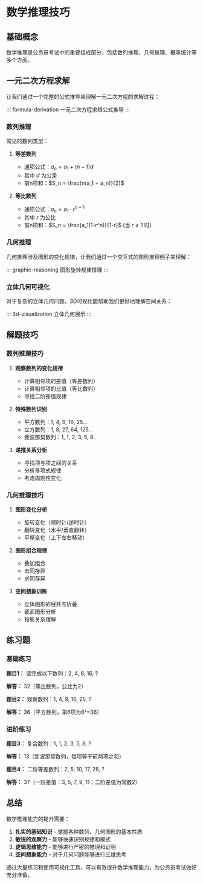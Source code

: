 # 数学推理技巧

## 基础概念

数学推理是公务员考试中的重要组成部分，包括数列推理、几何推理、概率统计等多个方面。

## 一元二次方程求解

让我们通过一个完整的公式推导来理解一元二次方程的求解过程：

::: formula-derivation 一元二次方程求根公式推导
:::

### 数列推理

常见的数列类型：

1. **等差数列**
   - 通项公式：$a_n = a_1 + (n-1)d$
   - 其中 $d$ 为公差
   - 前n项和：$S_n = \frac{n(a_1 + a_n)}{2}$

2. **等比数列**
   - 通项公式：$a_n = a_1 \cdot r^{n-1}$
   - 其中 $r$ 为公比
   - 前n项和：$S_n = \frac{a_1(1-r^n)}{1-r}$ (当 $r \neq 1$ 时)

### 几何推理

几何推理涉及图形的变化规律，让我们通过一个交互式的图形推理例子来理解：

::: graphic-reasoning 图形旋转规律推理
:::

### 立体几何可视化

对于复杂的立体几何问题，3D可视化能帮助我们更好地理解空间关系：

::: 3d-visualization 立体几何展示
:::

## 解题技巧

### 数列推理技巧

1. **观察数列的变化规律**
   - 计算相邻项的差值（等差数列）
   - 计算相邻项的比值（等比数列）
   - 寻找二阶差值规律

2. **特殊数列识别**
   - 平方数列：1, 4, 9, 16, 25...
   - 立方数列：1, 8, 27, 64, 125...
   - 斐波那契数列：1, 1, 2, 3, 5, 8...

3. **递推关系分析**
   - 寻找项与项之间的关系
   - 分析多项式规律
   - 考虑周期性变化

### 几何推理技巧

1. **图形变化分析**
   - 旋转变化（顺时针/逆时针）
   - 翻转变化（水平/垂直翻转）
   - 平移变化（上下左右移动）

2. **图形组合规律**
   - 叠加组合
   - 去同存异
   - 求同存异

3. **空间想象训练**
   - 立体图形的展开与折叠
   - 截面图形分析
   - 投影关系理解

## 练习题

### 基础练习

**题目1：** 请完成以下数列：2, 4, 8, 16, ?

**解答：** 32（等比数列，公比为2）

**题目2：** 观察数列：1, 4, 9, 16, 25, ?

**解答：** 36（平方数列，第6项为6²=36）

### 进阶练习

**题目3：** 复合数列：1, 1, 2, 3, 5, 8, ?

**解答：** 13（斐波那契数列，每项等于前两项之和）

**题目4：** 二阶等差数列：2, 5, 10, 17, 26, ?

**解答：** 37（一阶差值：3, 5, 7, 9, 11；二阶差值为常数2）

## 总结

数学推理能力的提升需要：

1. **扎实的基础知识** - 掌握各种数列、几何图形的基本性质
2. **敏锐的观察力** - 能够快速识别规律和模式
3. **逻辑思维能力** - 能够进行严密的推理和证明
4. **空间想象能力** - 对于几何问题能够进行三维思考

通过大量练习和使用可视化工具，可以有效提升数学推理能力，为公务员考试做好充分准备。
